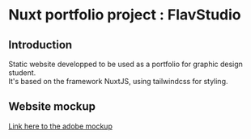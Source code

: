 # Nuxt portfolio project : FlavStudio

## Introduction

Static website developped to be used as a portfolio for graphic design student.  
It's based on the framework NuxtJS, using tailwindcss for styling.

## Website mockup

[Link here to the adobe mockup](https://xd.adobe.com/view/9fdd1ae4-9548-4983-b480-e29dee6ed697-ca8e/)

